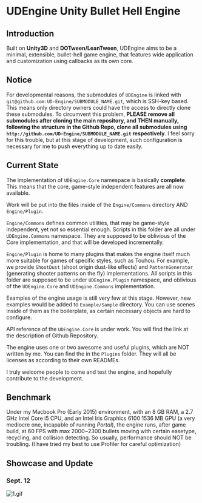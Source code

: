 # UDEngine Unity Bullet Hell Engine

## Introduction  
Built on __Unity3D__ and __DOTween/LeanTween__, UDEngine aims to be a minimal, extensible, bullet-hell game engine, that features wide application and customization using callbacks as its own core. 

## Notice
For developmental reasons, the submodules of `UDEngine` is linked with `git@github.com:UD-Engine/SUBMODULE_NAME.git`, which is SSH-key based. This means only directory owners could have the access to directly clone these submodules. To circumvent this problem, __PLEASE remove all submodules after cloning the main repository, and THEN manually, following the structure in the Github Repo, clone all submodules using `http://github.com/UD-Engine/SUBMODULE_NAME.git` respectively__. I feel sorry for this trouble, but at this stage of development, such configuration is necessary for me to push everything up to date easily.  

## Current State
The implementation of `UDEngine.Core` namespace is basically __complete__. This means that the core, game-style independent features are all now available.  

Work will be put into the files inside of the `Engine/Commons` directory AND `Engine/Plugin`.  

`Engine/Commons` defines common utilities, that may be game-style independent, yet not so essential enough. Scripts in this folder are all under `UDEngine.Commons` namespace. They are supposed to be oblivious of the Core implementation, and that will be developed incrementally.

`Engine/Plugin` is home to many plugins that makes the engine itself much more suitable for games of specific styles, such as Touhou. For example, we provide `ShootDust` (shoot origin dust-like effects) and `PatternGenerator` (generating shooter patterns on the fly) implementations. All scripts in this folder are supposed to be under `UDEngine.Plugin` namespace, and oblivious of the `UDEngine.Core` and `UDEngine.Commons` implementation.

Examples of the engine usage is still very few at this stage. However, new examples would be added to `Example/Sample` directory. You can use scenes inside of them as the boilerplate, as certain necessary objects are hard to configure. 

API reference of the `UDEngine.Core` is under work. You will find the link at the description of Github Repository. 

The engine uses one or two awesome and useful plugins, which are NOT written by me. You can find the in the `Plugins` folder. They will all be licenses as according to their own READMEs.  

I truly welcome people to come and test the engine, and hopefully contribute to the development.  

## Benchmark
Under my Macbook Pro (Early 2015) environment, with an 8 GB RAM, a 2.7 GHz Intel Core i5 CPU, and an Intel Iris Graphics 6100 1536 MB GPU (a very mediocre one, incapable of running *Portal*), the engine runs, after game build, at 60 FPS with max 2000~2300 bullets moving with certain easetype, recycling, and collision detecting. So usually, performance should NOT be troubling. (I have tried my best to use Profiler for careful optimization)  

## Showcase and Update  
### Sept. 12
![1.gif](/Showcase/1.gif)
